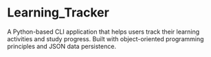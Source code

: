 # Learning_Tracker
A Python-based CLI application that helps users track their learning activities and study progress. Built with object-oriented programming principles and JSON data persistence.
